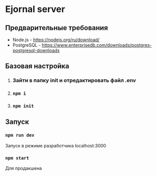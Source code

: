 # Ejornal server

## Предварительные требования
- Node.js - https://nodejs.org/ru/download/
- PostgreSQL - https://www.enterprisedb.com/downloads/postgres-postgresql-downloads

## Базовая настройка

1) ### Зайти в папку init и отредактировать файл .env
2) ### `npm i`
3) ### `npm init`

## Запуск
### `npm run dev`

Запуск в режиме разработчика localhost:3000

### `npm start`

Для продакшена
